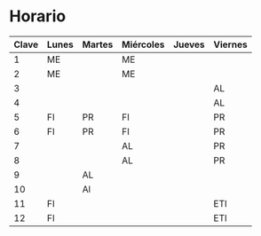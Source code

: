 # Horario

|Clave| Lunes | Martes | Miércoles | Jueves | Viernes |
|-----|-------|--------|-----------|--------|---------|
|  1  |  ME   |        |    ME     |        |         |
|  2  |  ME   |        |    ME     |        |         |
|  3  |       |        |           |        |    AL   |
|  4  |       |        |           |        |    AL   |
|  5  |  FI   |   PR   |    FI     |        |    PR   |
|  6  |  FI   |   PR   |    FI     |        |    PR   |
|  7  |       |        |    AL     |        |    PR   |
|  8  |       |        |    AL     |        |    PR   |
|  9  |       |   AL   |           |        |         |
|  10 |       |   Al   |           |        |         |
|  11 |  FI   |        |           |        |    ETI  |
|  12 |  FI   |        |           |        |    ETI  |
